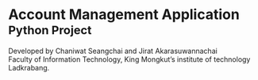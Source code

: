 <h1>Account Management Application<br>
<sub>Python Project<sup></h1>
Developed by Chaniwat Seangchai and Jirat Akarasuwannachai<br>
Faculty of Information Technology, King Mongkut’s institute of technology Ladkrabang.

